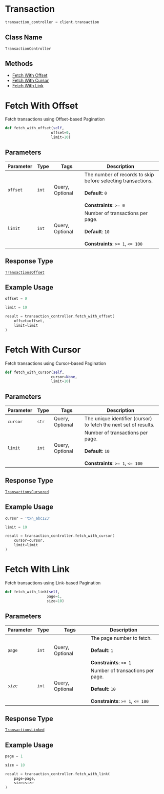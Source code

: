 # Transaction

```python
transaction_controller = client.transaction
```

## Class Name

`TransactionController`

## Methods

* [Fetch With Offset](../../doc/controllers/transaction.md#fetch-with-offset)
* [Fetch With Cursor](../../doc/controllers/transaction.md#fetch-with-cursor)
* [Fetch With Link](../../doc/controllers/transaction.md#fetch-with-link)


# Fetch With Offset

Fetch transactions using Offset-based Pagination

```python
def fetch_with_offset(self,
                     offset=0,
                     limit=10)
```

## Parameters

| Parameter | Type | Tags | Description |
|  --- | --- | --- | --- |
| `offset` | `int` | Query, Optional | The number of records to skip before selecting transactions.<br><br>**Default**: `0`<br><br>**Constraints**: `>= 0` |
| `limit` | `int` | Query, Optional | Number of transactions per page.<br><br>**Default**: `10`<br><br>**Constraints**: `>= 1`, `<= 100` |

## Response Type

[`TransactionsOffset`](../../doc/models/transactions-offset.md)

## Example Usage

```python
offset = 0

limit = 10

result = transaction_controller.fetch_with_offset(
    offset=offset,
    limit=limit
)
```


# Fetch With Cursor

Fetch transactions using Cursor-based Pagination

```python
def fetch_with_cursor(self,
                     cursor=None,
                     limit=10)
```

## Parameters

| Parameter | Type | Tags | Description |
|  --- | --- | --- | --- |
| `cursor` | `str` | Query, Optional | The unique identifier (cursor) to fetch the next set of results. |
| `limit` | `int` | Query, Optional | Number of transactions per page.<br><br>**Default**: `10`<br><br>**Constraints**: `>= 1`, `<= 100` |

## Response Type

[`TransactionsCursored`](../../doc/models/transactions-cursored.md)

## Example Usage

```python
cursor = 'txn_abc123'

limit = 10

result = transaction_controller.fetch_with_cursor(
    cursor=cursor,
    limit=limit
)
```


# Fetch With Link

Fetch transactions using Link-based Pagination

```python
def fetch_with_link(self,
                   page=1,
                   size=10)
```

## Parameters

| Parameter | Type | Tags | Description |
|  --- | --- | --- | --- |
| `page` | `int` | Query, Optional | The page number to fetch.<br><br>**Default**: `1`<br><br>**Constraints**: `>= 1` |
| `size` | `int` | Query, Optional | Number of transactions per page.<br><br>**Default**: `10`<br><br>**Constraints**: `>= 1`, `<= 100` |

## Response Type

[`TransactionsLinked`](../../doc/models/transactions-linked.md)

## Example Usage

```python
page = 1

size = 10

result = transaction_controller.fetch_with_link(
    page=page,
    size=size
)
```

